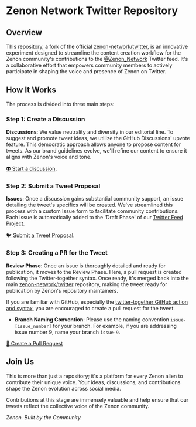 # Zenon Network Twitter Repository

## Overview
This repository, a fork of the official [zenon-network/twitter](https://github.com/zenon-network/twitter), is an innovative experiment designed to streamline the content creation workflow for the Zenon community's contributions to the [@Zenon_Network](https://twitter.com/Zenon_Network) Twitter feed. It's a collaborative effort that empowers community members to actively participate in shaping the voice and presence of Zenon on Twitter.

## How It Works
The process is divided into three main steps:

### Step 1: Create a Discussion
**Discussions**: We value neutrality and diversity in our editorial line. To suggest and promote tweet ideas, we utilize the GitHub Discussions' upvote feature. This democratic approach allows anyone to propose content for tweets. As our brand guidelines evolve, we'll refine our content to ensure it aligns with Zenon's voice and tone. 

[👽 Start a discussion](https://github.com/coinselor/twitter/discussions).

### Step 2: Submit a Tweet Proposal
**Issues**: Once a discussion gains substantial community support, an issue detailing the tweet's specifics will be created. We've streamlined this process with a custom Issue form to facilitate community contributions. Each issue is automatically added to the 'Draft Phase' of our [Twitter Feed Project](https://github.com/users/coinselor/projects/1). 

[🐦 Submit a Tweet Proposal](https://github.com/coinselor/twitter/issues/new/choose).

### Step 3: Creating a PR for the Tweet
**Review Phase**: Once an issue is thoroughly detailed and ready for publication, it moves to the Review Phase. Here, a pull request is created following the Twitter-together syntax. Once ready, it's merged back into the main [zenon-network/twitter](https://github.com/zenon-network/twitter) repository, making the tweet ready for publication by Zenon's repository maintainers.

If you are familiar with GitHub, especially the [twitter-together GitHub action and syntax](https://github.com/twitter-together/action), you are encouraged to create a pull request for the tweet.

- **Branch Naming Convention**: Please use the naming convention `issue-[issue_number]` for your branch. For example, if you are addressing issue number 9, name your branch `issue-9`.

[🔀 Create a Pull Request](https://github.com/coinselor/twitter/pulls)

## Join Us

This is more than just a repository; it's a platform for every Zenon alien to contribute their unique voice. Your ideas, discussions, and contributions shape the Zenon evolution across social media.

Contributions at this stage are immensely valuable and help ensure that our tweets reflect the collective voice of the Zenon community.

_Zenon. Built by the Community._
